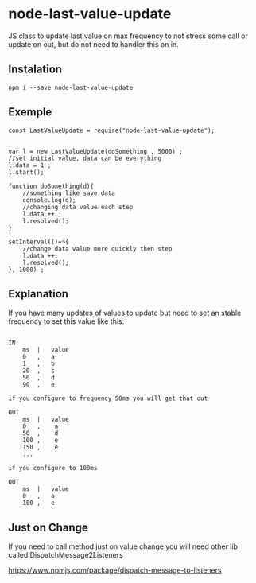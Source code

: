 # node-last-value-update

JS class to update last value on max frequency to not stress some call or update on out, but do not need to handler this on in.

## Instalation

```
npm i --save node-last-value-update
```

## Exemple

```
const LastValueUpdate = require("node-last-value-update");


var l = new LastValueUpdate(doSomething , 5000) ;
//set initial value, data can be everything
l.data = 1 ;
l.start();

function doSomething(d){
    //something like save data
    console.log(d);
    //changing data value each step
    l.data ++ ;
    l.resolved();
}

setInterval(()=>{
    //change data value more quickly then step
    l.data ++;
    l.resolved();
}, 1000) ;

```

## Explanation

If you have many updates of values to update but need to set an stable frequency to set this value like this:

```

IN:
    ms  |   value
    0   ,   a
    1   ,   b
    20  ,   c
    50  ,   d
    90  ,   e

if you configure to frequency 50ms you will get that out

OUT
    ms  |   value
    0   ,    a
    50  ,    d
    100 ,    e
    150 ,    e
    ...

if you configure to 100ms 

OUT
    ms  |   value
    0   ,   a
    100 ,   e

```

## Just on Change

If you need to call method just on value change you will need other lib called DispatchMessage2Listeners

https://www.npmjs.com/package/dispatch-message-to-listeners

